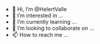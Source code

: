 - 👋 Hi, I’m @HelertValle
- 👀 I’m interested in ...
- 🌱 I’m currently learning ...
- 💞️ I’m looking to collaborate on ...
- 📫 How to reach me ...

<!---
HelertValle/HelertValle is a ✨ special ✨ repository because its `README.md` (this file) appears on your GitHub profile.
You can click the Preview link to take a look at your changes.
--->
